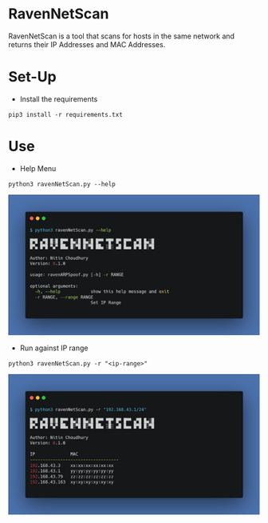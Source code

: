# RavenNetScan
RavenNetScan is a tool that scans for hosts in the same network and returns their IP Addresses and MAC Addresses.

# Set-Up

* Install the requirements
```
pip3 install -r requirements.txt
```

# Use

* Help Menu
```
python3 ravenNetScan.py --help
```
![img](assets/0.png)

* Run against IP range
```
python3 ravenNetScan.py -r "<ip-range>"
```
![img](assets/1.png)